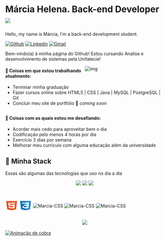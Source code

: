 <h1>Márcia Helena. Back-end Developer <img src="https://media.giphy.com/media/hvRJCLFzcasrR4ia7z/giphy.gif" width="30px"></h1>
<p>Hello, my name is Márcia, I'm a back-end development student.</p>

[![Github](https://img.shields.io/badge/-Github-000?style=flat&logo=Github&logoColor=white)](https://github.com/MARCIAHELENALIMA)
[![Linkedin](https://img.shields.io/badge/-LinkedIn-blue?style=flat&logo=Linkedin&logoColor=white)](https://www.linkedin.com/in/marciahelenalima/)
[![Gmail](https://img.shields.io/badge/-Gmail-c14438?style=flat&logo=Gmail&logoColor=white)](mailto:marciahelenalimac@gmail.com)

Bem-vindo(a) à minha página do Github! Estou cursando Analise e desenvolvimento de sistemas pela Unifatecie! 

<img align="right" alt="img" src="https://user-images.githubusercontent.com/112713600/210675660-7b8b93ab-6b61-4001-b176-1c76fef6406a.png" width="50%" height="auto" />


#### 🧠 Coisas em que estou trabalhando atualmente:
- Terminar minha graduação
- Fazer cursos online sobre HTML5 | CSS | Java | MySQL | PostgreSQL | Git 
- Concluir meu site de portfólio 🚀 *coming soon*
##

#### 🌱 Coisas com as quais estou me desafiando:
- Acordar mais cedo para aproveitar bem o dia
- Codificação pelo menos 4 horas por dia
- Exercício 3 dias por semana
- Melhorar meu currículo com alguma educação além da universidade
##

## 🧠 Minha Stack
 Essas são algumas das tecnologias que uso no dia a dia
<div align="center">
<!-- <img src="https://media3.giphy.com/media/ln7z2eWriiQAllfVcn/200w.webp" width="100">   -->   
 <img src="https://i.giphy.com/media/eNAsjO55tPbgaor7ma/200w.webp" width="100">      
 <img src="https://i.giphy.com/media/KzJkzjggfGN5Py6nkT/200.webp" width="100">      
 <img src="https://i.giphy.com/media/IdyAQJVN2kVPNUrojM/200.webp" width="100">      
</div>

##
<div style="display: inline_block"><br>
 <!--  <img align="center" alt="Marcia-js" height="30" width="40" src="https://raw.githubusercontent.com/devicons/devicon/master/icons/javascript/javascript-plain.svg"> -->
  <img align="center" alt="Marcia-HTML" height="30" width="40" src="https://raw.githubusercontent.com/devicons/devicon/master/icons/html5/html5-original.svg">
  <img align="center" alt="Marcia-CSS" height="30" width="40" src="https://raw.githubusercontent.com/devicons/devicon/master/icons/css3/css3-original.svg">
  <img align="center" alt="Marcia-CSS" height="30" width="40" src="https://cdn.jsdelivr.net/gh/devicons/devicon/icons/git/git-original.svg" />
  <img align="center" alt="Marcia-CSS" height="30" width="40" src="https://cdn.jsdelivr.net/gh/devicons/devicon/icons/nodejs/nodejs-original.svg" />
  <img align="center" alt="Marcia-CSS" height="30" width="40"src="https://cdn.jsdelivr.net/gh/devicons/devicon/icons/react/react-original.svg" />
</div>

##
<div align="center">
  <a href="https://www.linkedin.com/in/marciahelenalima/">
  <img height="180em" src="https://github-readme-stats.vercel.app/api?username=MARCIAHELENALIMA&show_icons=true&theme=jolly&include_all_commits=true&count_private=true"/>
</div>

![ Animação de cobra ](https://user-images.githubusercontent.com/112713600/210834429-99258731-0f98-46ea-b0cc-ccf38a664124.svg)
